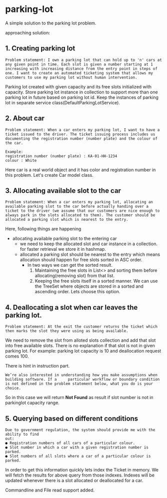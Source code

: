 # parking-lot
A simple solution to the parking lot problem.


approaching solution:

## 1. Creating parking lot

```
Problem statement: I own a parking lot that can hold up to 'n' cars at any given point in time. Each slot is given a number starting at 1 increasing with increasing distance from the entry point in steps of one. I want to create an automated ticketing system that allows my customers to use my parking lot without human intervention.
```
 
Parking lot created with given capacity and its free slots initialized with capacity. Store parking lot instance in collection to support more than one parking lot in future based on parking lot id. Keep the instances of parking lot in separate service class(DefaultParkingLotService). 

## 2.  About car
```
Problem statement: When a car enters my parking lot, I want to have a ticket issued to the driver. The ticket issuing process includes us documenting the registration number (number plate) and the colour of the car.

Example:
registration number (number plate) : KA-01-HH-1234 
colour : White
```

Here car is a real world object and it has color and registration number in this problem. Let's create Car model class.

## 3.  Allocating available slot to the car
```
Problem statement: When a car enters my parking lot, allocating an available parking slot to the car before actually handing over a ticket to the driver (we assume that our customers are nice enough to always park in the slots allocated to them). The customer should be allocated a parking slot which is nearest to the entry.
```
Here, following things are happening

* allocating available parking slot to the entering car
	* we need to keep the allocated slot and car instance in a collection. for faster retrieval we store it in hashmap.
	* allocated a parking slot should be nearest to the entry
		which means allocation should happen for free slots sorted in ASC order.
		* In two ways we can get the sorted result.
			1. Maintaining the free slots in List<> and sorting them before allocating(removing slot) from that list.
			2. Keeping the free slots itself in a sorted manner. We can use the TreeSet where objects are stored in a sorted and ascending order. Lets choose this option.

## 4. Deallocating a slot when car leaves the parking lot.
```
Problem statement: At the exit the customer returns the ticket which then marks the slot they were using as being available.
```

We need to remove the slot from alloted slots collection and add that slot into free available slots. There is no explanation if that slot is not in given parking lot. For example: parking lot capacity is 10 and deallocation request comes 100. 

There is hint in instruction part.
```
We’re also interested in understanding how you make assumptions when building software. If a	 particular workflow or boundary condition is not defined in the problem statement below, what you do is your choice.
```

So in this case we will return **Not Found** as result if slot number is not in parkinglot capacity range.

## 5. Querying based on different conditions
```
Due to government regulation, the system should provide me with the ability to find
out:
● Registration numbers of all cars of a particular colour.
● Slot number in which a car with a given registration number is parked.
● Slot numbers of all slots where a car of a particular colour is parked.
```

In order to get this information quickly lets index the Ticket in memory. We will fetch the results for above query from those indexes. Indexes will be updated whenever there is a slot allocated or deallocated for a car.

Commandline and File read support added.	